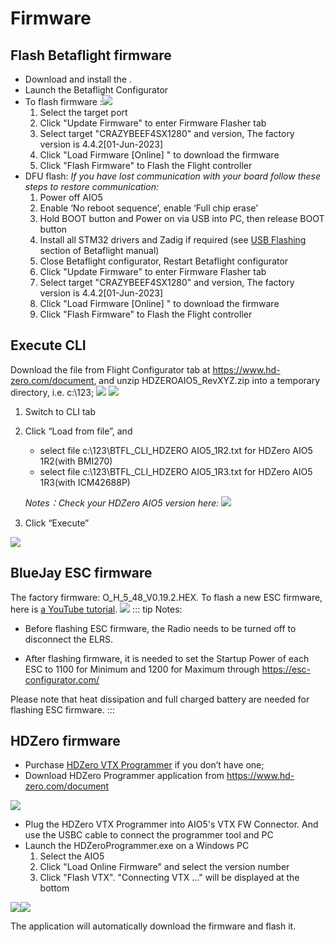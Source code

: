 # Firmware
## Flash Betaflight firmware
* Download and install the .
* Launch the Betaflight Configurator
* To flash 
firmware :<img src="/aio5media/image12.png" id="image10">
    1. Select the target port
    2. Click "Update Firmware" to enter Firmware Flasher tab
    3. Select target "CRAZYBEEF4SX1280" and version, The factory version is 4.4.2[01-Jun-2023]
    4. Click "Load Firmware [Online] " to download the firmware
    5. Click "Flash Firmware" to Flash the Flight controller
* DFU flash:
 *If you have lost communication with your board follow these steps to restore communication:*
  1. Power off AIO5
  2. Enable ‘No reboot sequence’, enable ‘Full chip erase’
  3. Hold BOOT button and Power on via USB into PC, then release BOOT button
  4. Install all STM32 drivers and Zadig if required (see [USB Flashing](https://betaflight.com/docs/wiki/guides/current/installing-betaflight) section of Betaflight manual)
  5. Close Betaflight configurator, Restart Betaflight configurator
  6. Click "Update Firmware" to enter Firmware Flasher tab
  7. Select target "CRAZYBEEF4SX1280" and version, The factory version is 4.4.2[01-Jun-2023]
  8. Click "Load Firmware [Online] " to download the firmware
  9. Click "Flash Firmware" to Flash the Flight controller
## Execute CLI
Download the file from Flight Configurator tab at https://www.hd-zero.com/document, and unzip HDZEROAIO5_RevXYZ.zip into a temporary directory, i.e. c:\123;
<img src="/aio5media/image13.png">
<img src="/aio5media/image14.png">
1. Switch to CLI tab
2. Click “Load from file”, and
   - select file c:\123\BTFL_CLI_HDZERO AIO5_1R2.txt for HDZero AIO5 1R2(with BMI270)
   - select file c:\123\BTFL_CLI_HDZERO AIO5_1R3.txt for HDZero AIO5 1R3(with ICM42688P)
     
   *Notes：Check your HDZero AIO5 version here:*
     <img src="/aio5media/image15.png" id="image13">
3. Click “Execute”
<img src="/aio5media/image16.png" id="image14">

## BlueJay ESC firmware

The factory firmware: O_H_5_48_V0.19.2.HEX. To flash a new ESC firmware, here is [a YouTube tutorial](https://www.youtube.com/watch?v=yEDhnBUFQNI).
<img src="/aio5media/image17.png" id="image15">
::: tip
Notes:

- Before flashing ESC firmware, the Radio needs to be turned off to disconnect the ELRS.

- After flashing firmware, it is needed to set the Startup Power of each ESC to 1100 for Minimum and 1200 for Maximum through https://esc-configurator.com/

Please note that heat dissipation and full charged battery are needed for flashing ESC firmware.
:::

 
## HDZero firmware
* Purchase [HDZero VTX Programmer](https://www.hd-zero.com/product-page/hdzero-vtx-programmer) if you don’t have one;
* Download HDZero Programmer application from https://www.hd-zero.com/document

<img src="/aio5media/image18.png" id="image16">

* Plug the HDZero VTX Programmer into AIO5's VTX FW Connector. And use the USBC cable to connect the programmer tool and PC
* Launch the HDZeroProgrammer.exe on a Windows PC
  1. Select the AIO5
  2. Click "Load Online Firmware" and select the version number
  3. Click "Flash VTX". "Connecting VTX ..." will be displayed at the bottom

<img src="/aio5media/image19.jpeg" id="image17"><img src="/aio5media/image20.png" id="image18">

The application will automatically download the firmware and flash it.